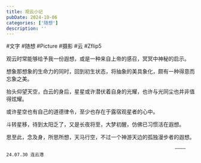 ```yaml
---
title: 观云小记
pubDate: 2024-10-06
categories: ['随想']
description: ''
---
```

\#文字 #随想
\#Picture #摄影 #云 #Zflip5

观云时常能够给予我一份遐想，或是一种来自上帝的感召，冥冥中神秘的启示。

想象那想象的生命力的同时，回到初生状态，将抽象的美具象化，颇有一种得意而忘象之美。

抬头仰望天空，白云的身后，星星或许潜伏着自身的光耀，也许与光同尘也并非值得炫耀。

或许星空也有自己的道德律令，至少也存在于露宿观星者的心中。

斗转星移，待到太阳乏了，又是长夜将至，大梦初醒，仿佛已习惯活在遐想。

思至此，念及身，所思所想，天马行空，不过一个神游天边的孤独漫步者的遐想。

                                                                   ————24.07.30 连云港